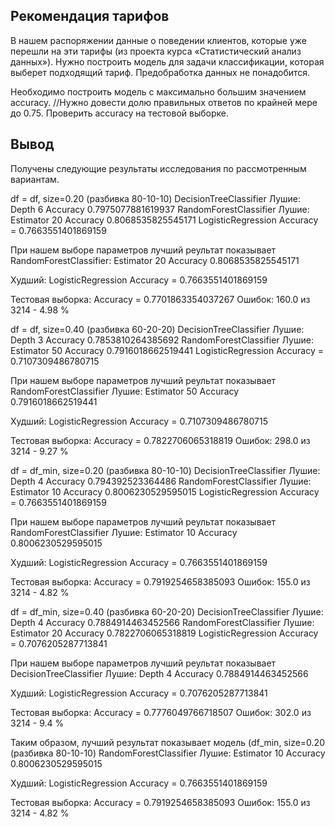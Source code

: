 ## Рекомендация тарифов
В нашем распоряжении данные о поведении клиентов, которые уже перешли на эти тарифы (из проекта курса «Статистический анализ данных»). Нужно построить модель для задачи классификации, которая выберет подходящий тариф. Предобработка данных не понадобится.

Необходимо построить модель с максимально большим значением accuracy. //Нужно довести долю правильных ответов по крайней мере до 0.75. Проверить accuracy на тестовой выборке.

## Вывод
Получены следующие результаты исследования по рассмотренным вариантам.

df = df, size=0.20 (разбивка 80-10-10)
DecisionTreeClassifier Лушие: Depth 6 Accuracy 0.7975077881619937 RandomForestClassifier Лушие: Estimator 20 Accuracy 0.8068535825545171 LogisticRegression Accuracy = 0.7663551401869159

При нашем выборе параметров лучший реультат показывает RandomForestClassifier: Estimator 20 Accuracy 0.8068535825545171

Худший: LogisticRegression Accuracy = 0.7663551401869159

Тестовая выборка: Accuracy = 0.7701863354037267 Ошибок: 160.0 из 3214 - 4.98 %

df = df, size=0.40 (разбивка 60-20-20)
DecisionTreeClassifier Лушие: Depth 3 Accuracy 0.7853810264385692 RandomForestClassifier Лушие: Estimator 50 Accuracy 0.7916018662519441 LogisticRegression Accuracy = 0.7107309486780715

При нашем выборе параметров лучший реультат показывает RandomForestClassifier Лушие: Estimator 50 Accuracy 0.7916018662519441

Худший: LogisticRegression Accuracy = 0.7107309486780715

Тестовая выборка: Accuracy = 0.7822706065318819 Ошибок: 298.0 из 3214 - 9.27 %

df = df_min, size=0.20 (разбивка 80-10-10)
DecisionTreeClassifier Лушие: Depth 4 Accuracy 0.794392523364486 RandomForestClassifier Лушие: Estimator 10 Accuracy 0.8006230529595015 LogisticRegression Accuracy = 0.7663551401869159

При нашем выборе параметров лучший реультат показывает RandomForestClassifier Лушие: Estimator 10 Accuracy 0.8006230529595015

Худший: LogisticRegression Accuracy = 0.7663551401869159

Тестовая выборка: Accuracy = 0.7919254658385093 Ошибок: 155.0 из 3214 - 4.82 %

df = df_min, size=0.40 (разбивка 60-20-20)
DecisionTreeClassifier Лушие: Depth 4 Accuracy 0.7884914463452566 RandomForestClassifier Лушие: Estimator 20 Accuracy 0.7822706065318819 LogisticRegression Accuracy = 0.7076205287713841

При нашем выборе параметров лучший реультат показывает DecisionTreeClassifier Лушие: Depth 4 Accuracy 0.7884914463452566

Худший: LogisticRegression Accuracy = 0.7076205287713841

Тестовая выборка: Accuracy = 0.7776049766718507 Ошибок: 302.0 из 3214 - 9.4 %

Таким образом, лучший результат показывает модель (df_min, size=0.20 (разбивка 80-10-10) RandomForestClassifier Лушие: Estimator 10 Accuracy 0.8006230529595015

Худший: LogisticRegression Accuracy = 0.7663551401869159

Тестовая выборка: Accuracy = 0.7919254658385093 Ошибок: 155.0 из 3214 - 4.82 %
